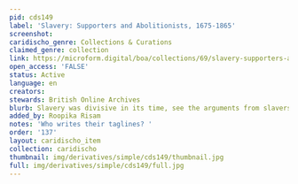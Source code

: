 ```yaml
---
pid: cds149
label: 'Slavery: Supporters and Abolitionists, 1675-1865'
screenshot: 
caridischo_genre: Collections & Curations
claimed_genre: collection
link: https://microform.digital/boa/collections/69/slavery-supporters-and-abolitionists-1675-1865
open_access: 'FALSE'
status: Active
language: en
creators: 
stewards: British Online Archives
blurb: Slavery was divisive in its time, see the arguments from slavers and protestors
added_by: Roopika Risam
notes: 'Who writes their taglines? '
order: '137'
layout: caridischo_item
collection: caridischo
thumbnail: img/derivatives/simple/cds149/thumbnail.jpg
full: img/derivatives/simple/cds149/full.jpg
---
```

